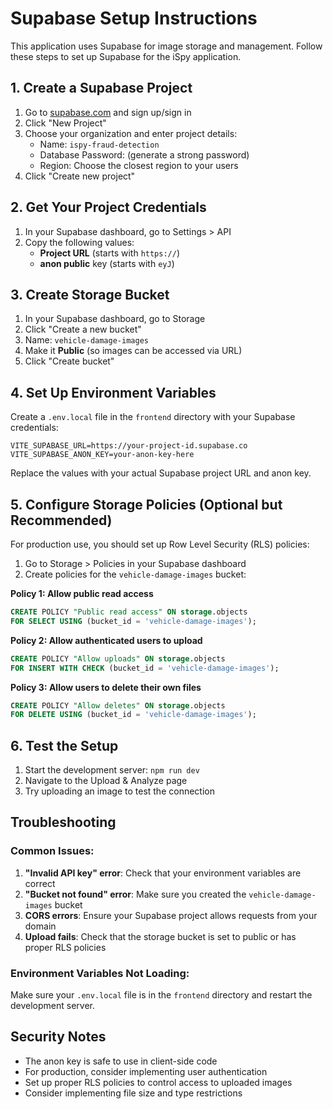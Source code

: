 # Supabase Setup Instructions

This application uses Supabase for image storage and management. Follow these steps to set up Supabase for the iSpy application.

## 1. Create a Supabase Project

1. Go to [supabase.com](https://supabase.com) and sign up/sign in
2. Click "New Project"
3. Choose your organization and enter project details:
   - Name: `ispy-fraud-detection`
   - Database Password: (generate a strong password)
   - Region: Choose the closest region to your users
4. Click "Create new project"

## 2. Get Your Project Credentials

1. In your Supabase dashboard, go to Settings > API
2. Copy the following values:
   - **Project URL** (starts with `https://`)
   - **anon public** key (starts with `eyJ`)

## 3. Create Storage Bucket

1. In your Supabase dashboard, go to Storage
2. Click "Create a new bucket"
3. Name: `vehicle-damage-images`
4. Make it **Public** (so images can be accessed via URL)
5. Click "Create bucket"

## 4. Set Up Environment Variables

Create a `.env.local` file in the `frontend` directory with your Supabase credentials:

```env
VITE_SUPABASE_URL=https://your-project-id.supabase.co
VITE_SUPABASE_ANON_KEY=your-anon-key-here
```

Replace the values with your actual Supabase project URL and anon key.

## 5. Configure Storage Policies (Optional but Recommended)

For production use, you should set up Row Level Security (RLS) policies:

1. Go to Storage > Policies in your Supabase dashboard
2. Create policies for the `vehicle-damage-images` bucket:

**Policy 1: Allow public read access**
```sql
CREATE POLICY "Public read access" ON storage.objects
FOR SELECT USING (bucket_id = 'vehicle-damage-images');
```

**Policy 2: Allow authenticated users to upload**
```sql
CREATE POLICY "Allow uploads" ON storage.objects
FOR INSERT WITH CHECK (bucket_id = 'vehicle-damage-images');
```

**Policy 3: Allow users to delete their own files**
```sql
CREATE POLICY "Allow deletes" ON storage.objects
FOR DELETE USING (bucket_id = 'vehicle-damage-images');
```

## 6. Test the Setup

1. Start the development server: `npm run dev`
2. Navigate to the Upload & Analyze page
3. Try uploading an image to test the connection

## Troubleshooting

### Common Issues:

1. **"Invalid API key" error**: Check that your environment variables are correct
2. **"Bucket not found" error**: Make sure you created the `vehicle-damage-images` bucket
3. **CORS errors**: Ensure your Supabase project allows requests from your domain
4. **Upload fails**: Check that the storage bucket is set to public or has proper RLS policies

### Environment Variables Not Loading:

Make sure your `.env.local` file is in the `frontend` directory and restart the development server.

## Security Notes

- The anon key is safe to use in client-side code
- For production, consider implementing user authentication
- Set up proper RLS policies to control access to uploaded images
- Consider implementing file size and type restrictions
